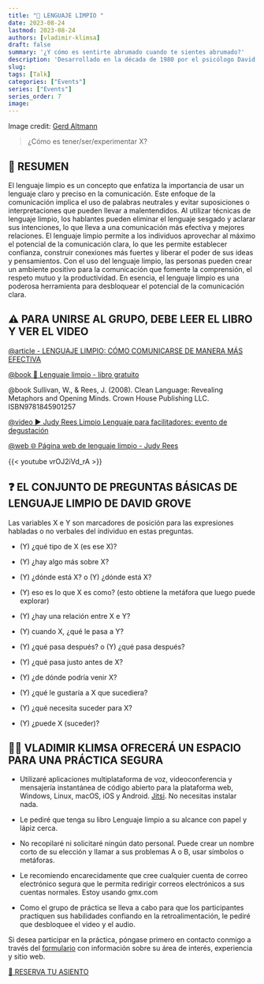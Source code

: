 ```yaml
---
title: "🙊 LENGUAJE LIMPIO "
date: 2023-08-24
lastmod: 2023-08-24
authors: [vladimir-klimsa]
draft: false
summary: '¿Y cómo es sentirte abrumado cuando te sientes abrumado?'
description: 'Desarrollado en la década de 1980 por el psicólogo David Grove, el lenguaje limpio se trata de hacer preguntas que no impongan los supuestos o la cosmovisión del que pregunta. El objetivo es explorar el modelo del mundo de la otra persona de una manera neutral que evite el sesgo. ¿Cómo es tener/ser/experimentar X?'
slug: 
tags: [Talk]
categories: ["Events"]
series: ["Events"]
series_order: 7
image:
---
```


Image credit: [Gerd Altmann](https://pixabay.com/es/photos/retroalimentaci%C3%B3n-informar-3653368/)

> ¿Cómo es tener/ser/experimentar X?

## 📄 RESUMEN

El lenguaje limpio es un concepto que enfatiza la importancia de usar un lenguaje claro y preciso en la comunicación. Este enfoque de la comunicación implica el uso de palabras neutrales y evitar suposiciones o interpretaciones que pueden llevar a malentendidos. Al utilizar técnicas de lenguaje limpio, los hablantes pueden eliminar el lenguaje sesgado y aclarar sus intenciones, lo que lleva a una comunicación más efectiva y mejores relaciones. El lenguaje limpio permite a los individuos aprovechar al máximo el potencial de la comunicación clara, lo que les permite establecer confianza, construir conexiones más fuertes y liberar el poder de sus ideas y pensamientos. Con el uso del lenguaje limpio, las personas pueden crear un ambiente positivo para la comunicación que fomente la comprensión, el respeto mutuo y la productividad. En esencia, el lenguaje limpio es una poderosa herramienta para desbloquear el potencial de la comunicación clara.

## ⚠️ PARA UNIRSE AL GRUPO, DEBE LEER EL LIBRO Y VER EL VIDEO

[@article - LENGUAJE LIMPIO: CÓMO COMUNICARSE DE MANERA MÁS EFECTIVA](/es/post/20230807-clean-language/)

[@book 📖 Lenguaje limpio - libro gratuito](https://reesmccann.com/clean-language/) 

@book Sullivan, W., & Rees, J. (2008). Clean Language: Revealing Metaphors and Opening Minds. Crown House Publishing LLC. ISBN9781845901257

[@video ▶️ Judy Rees Limpio Lenguaje para facilitadores: evento de degustación](https://www.youtube.com/watch?v=vrOJ2iVd_rA)

[@web 🌐 Página web de lenguaje limpio - Judy Rees](https://reesmccann.com/)

{{< youtube vrOJ2iVd_rA >}}

## ❓ EL CONJUNTO DE PREGUNTAS BÁSICAS DE LENGUAJE LIMPIO DE DAVID GROVE 

Las variables X e Y son marcadores de posición para las expresiones habladas o no verbales del individuo en estas preguntas.

- (Y) ¿qué tipo de X (es ese X)?

- (Y) ¿hay algo más sobre X?

- (Y) ¿dónde está X? o (Y) ¿dónde está X?

- (Y) eso es lo que X es como? (esto obtiene la metáfora que luego puede explorar)

- (Y) ¿hay una relación entre X e Y?

- (Y) cuando X, ¿qué le pasa a Y?

- (Y) ¿qué pasa después? o (Y) ¿qué pasa después?

- (Y) ¿qué pasa justo antes de X?

- (Y) ¿de dónde podría venir X?

- (Y) ¿qué le gustaría a X que sucediera?

- (Y) ¿qué necesita suceder para X? 

- (Y) ¿puede X (suceder)?

## 👨‍🦲 VLADIMIR KLIMSA OFRECERÁ UN ESPACIO PARA UNA PRÁCTICA SEGURA  

- Utilizaré aplicaciones multiplataforma de voz, videoconferencia y mensajería instantánea de código abierto para la plataforma web, Windows, Linux, macOS, iOS y Android. [Jitsi](https://en.wikipedia.org/wiki/Jitsi). No necesitas instalar nada.

- Le pediré que tenga su libro Lenguaje limpio a su alcance con papel y lápiz cerca.

- No recopilaré ni solicitaré ningún dato personal. Puede crear un nombre corto de su elección y llamar a sus problemas A o B, usar símbolos o metáforas.

- Le recomiendo encarecidamente que cree cualquier cuenta de correo electrónico segura que le permita redirigir correos electrónicos a sus cuentas normales. Estoy usando gmx.com

- Como el grupo de práctica se lleva a cabo para que los participantes practiquen sus habilidades confiando en la retroalimentación, le pediré que desbloquee el video y el audio.

Si desea participar en la práctica, póngase primero en contacto conmigo a través del [formulario](/es/#contacto) con información sobre su área de interés, experiencia y sitio web.

<a href="/es/#contacto" aria-label="RESERVA TU ASIENTO" class="btn btn-danger btn-block text-white">🎫 RESERVA TU ASIENTO</a>
